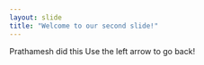 ```yaml
---
layout: slide
title: "Welcome to our second slide!"
---
```

Prathamesh did this
Use the left arrow to go back!
